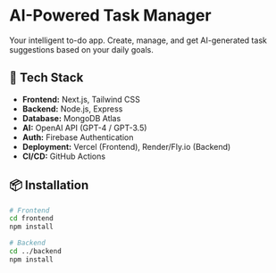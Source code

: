 # AI-Powered Task Manager

Your intelligent to-do app. Create, manage, and get AI-generated task suggestions based on your daily goals.

## 🚀 Tech Stack

- **Frontend:** Next.js, Tailwind CSS
- **Backend:** Node.js, Express
- **Database:** MongoDB Atlas
- **AI:** OpenAI API (GPT-4 / GPT-3.5)
- **Auth:** Firebase Authentication
- **Deployment:** Vercel (Frontend), Render/Fly.io (Backend)
- **CI/CD:** GitHub Actions

## 📦 Installation

```bash
# Frontend
cd frontend
npm install

# Backend
cd ../backend
npm install
